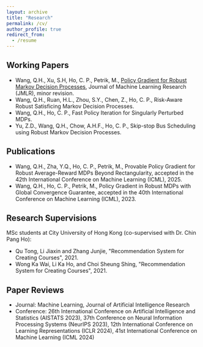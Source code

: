 ```yaml
---
layout: archive
title: "Research"
permalink: /cv/
author_profile: true
redirect_from:
  - /resume
---
```


## Working Papers

* Wang, Q.H., Xu, S.H, Ho, C. P., Petrik, M., [Policy Gradient for Robust Markov Decision Processes](https://arxiv.org/abs/2410.22114), Journal of Machine Learning Research (JMLR), minor revision.
* Wang, Q.H., Ruan, H.L., Zhou, S.Y., Chen, Z., Ho, C. P., Risk-Aware Robust Satisficing Markov Decision Processes.
* Wang, Q.H., Ho, C. P., Fast Policy Iteration for Singularly Perturbed MDPs.
* Yu, Z.D., Wang, Q.H., Chow, A.H.F., Ho, C. P., Skip-stop Bus Scheduling using Robust Markov Decision Processes.

## Publications

* Wang, Q.H., Zha, Y.Q., Ho, C. P., Petrik, M., Provable Policy Gradient for Robust Average-Reward MDPs Beyond Rectangularity, accepted in the 42th International Conference on Machine Learning (ICML), 2025.
* Wang, Q.H., Ho, C. P., Petrik, M., Policy Gradient in Robust MDPs with Global Convergence Guarantee, accepted in the 40th International Conference on Machine Learning (ICML), 2023.
  
## Research Supervisions

MSc students at City University of Hong Kong (co-supervised with Dr. Chin Pang Ho):
- Qu Tong, Li Jiaxin and Zhang Junjie, "Recommendation System for Creating Courses", 2021.
- Wong Ka Wai, Li Ka Ho, and Choi Sheung Shing, "Recommendation System for Creating Courses", 2021.

## Paper Reviews

* Journal: Machine Learning, Journal of Artificial Intelligence Research
* Conference: 26th International Conference on Artificial Intelligence and Statistics (AISTATS 2023), 37th Conference on Neural Information Processing Systems (NeurIPS 2023), 12th International Conference on Learning Representations (ICLR 2024), 41st International Conference on Machine Learning (ICML 2024)
